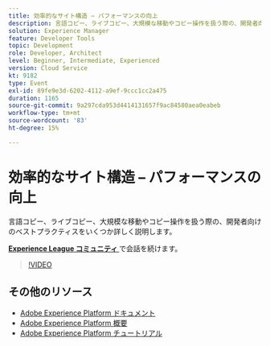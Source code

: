 ```yaml
---
title: 効率的なサイト構造 – パフォーマンスの向上
description: 言語コピー、ライブコピー、大規模な移動やコピー操作を扱う際の、開発者向けのベストプラクティスをいくつか詳しく説明します。
solution: Experience Manager
feature: Developer Tools
topic: Development
role: Developer, Architect
level: Beginner, Intermediate, Experienced
version: Cloud Service
kt: 9182
type: Event
exl-id: 89fe9e3d-6202-4112-a9ef-9ccc1cc2a475
duration: 1165
source-git-commit: 9a297cda953d4414131657f9ac84580aea0eabeb
workflow-type: tm+mt
source-wordcount: '83'
ht-degree: 15%

---
```


# 効率的なサイト構造 – パフォーマンスの向上

言語コピー、ライブコピー、大規模な移動やコピー操作を扱う際の、開発者向けのベストプラクティスをいくつか詳しく説明します。

**[Experience League コミュニティ ](https://adobe.ly/39DoIQT)** で会話を続けます。

>[!VIDEO](https://video.tv.adobe.com/v/337723/?quality=12&learn=on&hidetitle=true)

## その他のリソース

- [Adobe Experience Platform ドキュメント ](https://experienceleague.adobe.com/docs/experience-platform.html?lang=ja)
- [Adobe Experience Platform 概要](https://experienceleague.adobe.com/docs/experience-platform/landing/home.html?lang=ja)
- [Adobe Experience Platform チュートリアル](https://experienceleague.adobe.com/docs/platform-learn/tutorials/overview.html?lang=ja)
